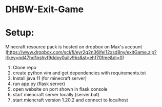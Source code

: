 # DHBW-Exit-Game

# Setup:

Minecraft resource pack is hosted on dropbox on Max's account (https://www.dropbox.com/scl/fi/eyr2q2n36ifel12xsd8ny/exitGame.zip?rlkey=nd47hd1pshvf9ddxy0uilv9bs&st=ehf70fme&dl=0)

1. Clone repo
2. create python vim and get dependencies with requirements.txt
3. Install java 11 (for minecraft server)
4. run app.py (flask server)
5. open website on port shown in flask console
6. start miencraft server locally (server.bat)
7. start miencraft version 1.20.2 and connect to localhost

